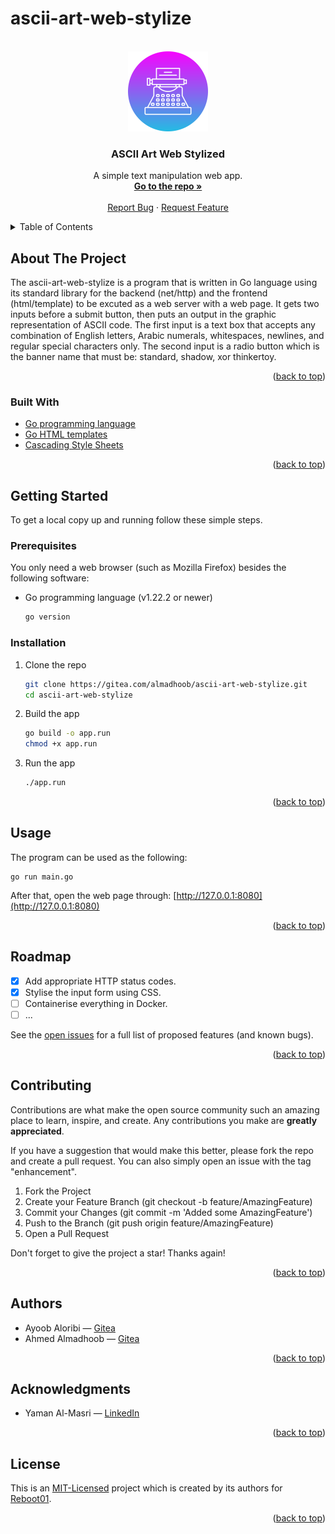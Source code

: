 # ascii-art-web-stylize



<!-- PROJECT LOGO -->
<br />
<div align="center">
  <a href="https://gitea.com/almadhoob/ascii-art-web-stylize">
    <img src="static/logo.png" alt="Logo" width="128" height="128">
  </a>

<h3 align="center">ASCII Art Web Stylized</h3>

  <p align="center">
    A simple text manipulation web app.
    <br />
    <a href="https://gitea.com/almadhoob/ascii-art-web-stylize"><strong>Go to the repo »</strong></a>
    <br />
    <br />
    <a href="https://gitea.com/almadhoob/ascii-art-web-stylize/issues/new?labels=bug&template=bug-report---.md">Report Bug</a>
    ·
    <a href="https://gitea.com/almadhoob/ascii-art-web-stylize/issues/new?labels=enhancement&template=feature-request---.md">Request Feature</a>
  </p>
</div>



<!-- TABLE OF CONTENTS -->
<details>
  <summary>Table of Contents</summary>
  <ol>
    <li>
      <a href="#about-the-project">About The Project</a>
      <ul>
        <li><a href="#built-with">Built With</a></li>
      </ul>
    </li>
    <li>
      <a href="#getting-started">Getting Started</a>
      <ul>
        <li><a href="#prerequisites">Prerequisites</a></li>
        <li><a href="#installation">Installation</a></li>
      </ul>
    </li>
    <li><a href="#usage">Usage</a></li>
    <li><a href="#roadmap">Roadmap</a></li>
    <li><a href="#contributing">Contributing</a></li>
    <li><a href="#authors">Authors</a></li>
    <li><a href="#acknowledgments">Acknowledgments</a></li>
    <li><a href="#license">License</a></li>
  </ol>
</details>



<!-- ABOUT THE PROJECT -->
## About The Project

<!-- <div align="center"><img src="images/screenshot.png" alt="Screenshot"></div> -->
<!-- <br /> -->

The ascii-art-web-stylize is a program that is written in Go language using its standard library for the backend (net/http) and  the frontend (html/template) to be excuted as a web server with a web page. It gets two inputs before a submit button, then puts an output in the graphic representation of ASCII code. The first input is a text box that accepts any combination of English letters, Arabic numerals, whitespaces, newlines, and regular special characters only. The second input is a radio button which is the banner name that must be: standard, shadow, xor thinkertoy.

<p align="right">(<a href="#ascii-art-web-stylize">back to top</a>)</p>



### Built With

* [Go programming language](https://go.dev/doc/)
* [Go HTML templates](https://pkg.go.dev/html/template/)
* [Cascading Style Sheets](https://developer.mozilla.org/en-US/docs/Web/CSS/)


<p align="right">(<a href="#ascii-art-web-stylize">back to top</a>)</p>



<!-- GETTING STARTED -->
## Getting Started

To get a local copy up and running follow these simple steps.

### Prerequisites

You only need a web browser (such as Mozilla Firefox) besides the following software:
* Go programming language (v1.22.2 or newer)
    ```sh
    go version
    ```

### Installation

1. Clone the repo
    ```sh
    git clone https://gitea.com/almadhoob/ascii-art-web-stylize.git
    cd ascii-art-web-stylize
    ```

2. Build the app
    ```sh
    go build -o app.run
    chmod +x app.run
    ```

3. Run the app
    ```sh
    ./app.run
    ```

<p align="right">(<a href="#ascii-art-web-stylize">back to top</a>)</p>



<!-- USAGE EXAMPLES -->
## Usage

The program can be used as the following:
```console
go run main.go
```

After that, open the web page through: [http://127.0.0.1:8080](http://127.0.0.1:8080)

<p align="right">(<a href="#ascii-art-web-stylize">back to top</a>)</p>



<!-- ROADMAP -->
## Roadmap

- [x] Add appropriate HTTP status codes.
- [x] Stylise the input form using CSS.
- [ ] Containerise everything in Docker.
- [ ] ...

See the [open issues](https://gitea.com/almadhoob/ascii-art-web-stylize/issues) for a full list of proposed features (and known bugs).

<p align="right">(<a href="#ascii-art-web-stylize">back to top</a>)</p>



<!-- CONTRIBUTING -->
## Contributing

Contributions are what make the open source community such an amazing place to learn, inspire, and create. Any contributions you make are **greatly appreciated**.

If you have a suggestion that would make this better, please fork the repo and create a pull request. You can also simply open an issue with the tag "enhancement".

1. Fork the Project
2. Create your Feature Branch (git checkout -b feature/AmazingFeature)
3. Commit your Changes (git commit -m 'Added some AmazingFeature')
4. Push to the Branch (git push origin feature/AmazingFeature)
5. Open a Pull Request

Don't forget to give the project a star! Thanks again!

<p align="right">(<a href="#ascii-art-web-stylize">back to top</a>)</p>

<!-- AUTHORS -->
## Authors

* Ayoob Aloribi — [Gitea](https://gitea.com/aaloribi)
* Ahmed Almadhoob — [Gitea](https://gitea.com/almadhoob)

<p align="right">(<a href="#ascii-art-web-stylize">back to top</a>)</p>



<!-- ACKNOWLEDGMENTS -->
## Acknowledgments

* Yaman Al-Masri — [LinkedIn](https://bh.linkedin.com/in/yaman-al-masri-1b2108244/)

<p align="right">(<a href="#ascii-art-web-stylize">back to top</a>)</p>



<!-- LICENSE -->
## License

This is an [MIT-Licensed](./LICENSE) project which is created by its authors for [Reboot01](https://reboot01.com/).

<p align="right">(<a href="#ascii-art-web-stylize">back to top</a>)</p>


